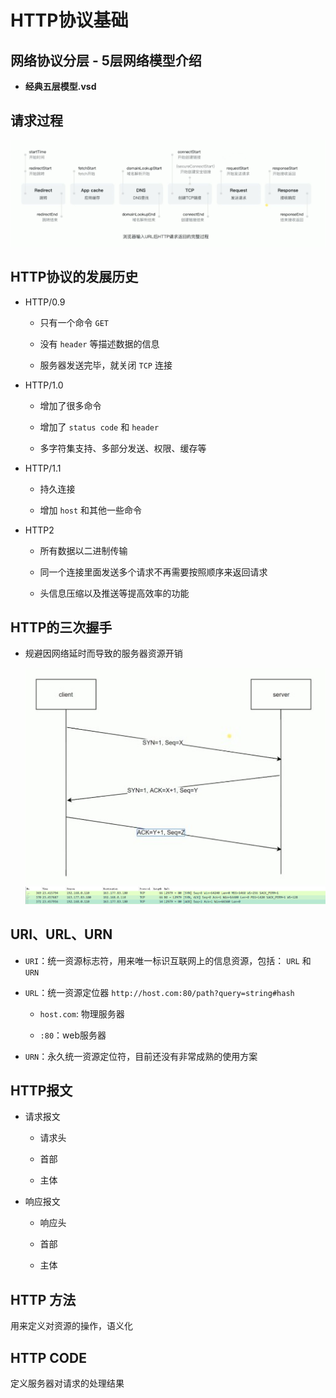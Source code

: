 # HTTP协议基础

## 网络协议分层 - 5层网络模型介绍

* **经典五层模型.vsd**

## 请求过程

<img src='./http.png' />

## HTTP协议的发展历史

* HTTP/0.9

	* 只有一个命令 `GET`

	* 没有 `header` 等描述数据的信息

	* 服务器发送完毕，就关闭 `TCP` 连接

* HTTP/1.0

	* 增加了很多命令

	* 增加了 `status code` 和 `header`

	* 多字符集支持、多部分发送、权限、缓存等

* HTTP/1.1

	* 持久连接

	* 增加 `host` 和其他一些命令

* HTTP2

	* 所有数据以二进制传输

	* 同一个连接里面发送多个请求不再需要按照顺序来返回请求

	* 头信息压缩以及推送等提高效率的功能

## HTTP的三次握手

* 规避因网络延时而导致的服务器资源开销

	<img src="./three.jpg">

	<img src="./three-wireshark.png">

## URI、URL、URN

* `URI`：统一资源标志符，用来唯一标识互联网上的信息资源，包括： `URL` 和 `URN`

* `URL`：统一资源定位器 `http://host.com:80/path?query=string#hash`

	* `host.com`: 物理服务器

	* `:80`：web服务器

* `URN`：永久统一资源定位符，目前还没有非常成熟的使用方案

## HTTP报文

* 请求报文

	* 请求头

	* 首部

	* 主体

* 响应报文

	* 响应头

	* 首部

	* 主体

## HTTP 方法

用来定义对资源的操作，语义化

## HTTP CODE

定义服务器对请求的处理结果
